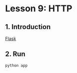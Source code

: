 # Lesson 9: HTTP

## 1. Introduction

[Flask](https://flask.palletsprojects.com/en/stable/)

## 2. Run
```
python app
```
